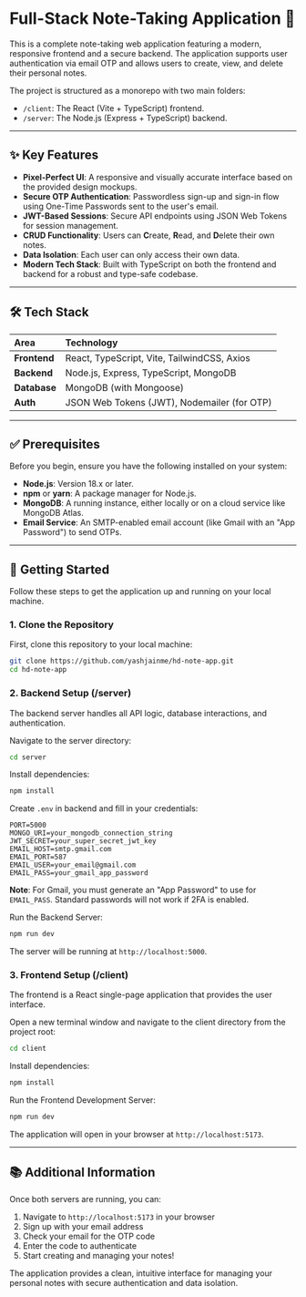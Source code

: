 # Full-Stack Note-Taking Application 📝

This is a complete note-taking web application featuring a modern, responsive frontend and a secure backend. The application supports user authentication via email OTP and allows users to create, view, and delete their personal notes.

The project is structured as a monorepo with two main folders:
- `/client`: The React (Vite + TypeScript) frontend.
- `/server`: The Node.js (Express + TypeScript) backend.

---

## ✨ Key Features

- **Pixel-Perfect UI**: A responsive and visually accurate interface based on the provided design mockups.
- **Secure OTP Authentication**: Passwordless sign-up and sign-in flow using One-Time Passwords sent to the user's email.
- **JWT-Based Sessions**: Secure API endpoints using JSON Web Tokens for session management.
- **CRUD Functionality**: Users can **C**reate, **R**ead, and **D**elete their own notes.
- **Data Isolation**: Each user can only access their own data.
- **Modern Tech Stack**: Built with TypeScript on both the frontend and backend for a robust and type-safe codebase.

---

## 🛠️ Tech Stack

| Area | Technology |
| :-------- | :-------------------------------------------- |
| **Frontend** | React, TypeScript, Vite, TailwindCSS, Axios |
| **Backend** | Node.js, Express, TypeScript, MongoDB |
| **Database** | MongoDB (with Mongoose) |
| **Auth** | JSON Web Tokens (JWT), Nodemailer (for OTP) |

---

## ✅ Prerequisites

Before you begin, ensure you have the following installed on your system:

- **Node.js**: Version 18.x or later.
- **npm** or **yarn**: A package manager for Node.js.
- **MongoDB**: A running instance, either locally or on a cloud service like MongoDB Atlas.
- **Email Service**: An SMTP-enabled email account (like Gmail with an "App Password") to send OTPs.

---

## 🚀 Getting Started

Follow these steps to get the application up and running on your local machine.

### 1. Clone the Repository

First, clone this repository to your local machine:

```bash
git clone https://github.com/yashjainme/hd-note-app.git
cd hd-note-app
```

### 2. Backend Setup (/server)

The backend server handles all API logic, database interactions, and authentication.

Navigate to the server directory:

```bash
cd server
```

Install dependencies:

```bash
npm install
```

Create `.env` in backend and fill in your credentials:

```env
PORT=5000
MONGO_URI=your_mongodb_connection_string
JWT_SECRET=your_super_secret_jwt_key
EMAIL_HOST=smtp.gmail.com
EMAIL_PORT=587
EMAIL_USER=your_email@gmail.com
EMAIL_PASS=your_gmail_app_password
```

**Note**: For Gmail, you must generate an "App Password" to use for `EMAIL_PASS`. Standard passwords will not work if 2FA is enabled.

Run the Backend Server:

```bash
npm run dev
```

The server will be running at `http://localhost:5000`.

### 3. Frontend Setup (/client)

The frontend is a React single-page application that provides the user interface.

Open a new terminal window and navigate to the client directory from the project root:

```bash
cd client
```

Install dependencies:

```bash
npm install
```

Run the Frontend Development Server:

```bash
npm run dev
```

The application will open in your browser at `http://localhost:5173`.

---

## 📚 Additional Information

Once both servers are running, you can:

1. Navigate to `http://localhost:5173` in your browser
2. Sign up with your email address
3. Check your email for the OTP code
4. Enter the code to authenticate
5. Start creating and managing your notes!

The application provides a clean, intuitive interface for managing your personal notes with secure authentication and data isolation.